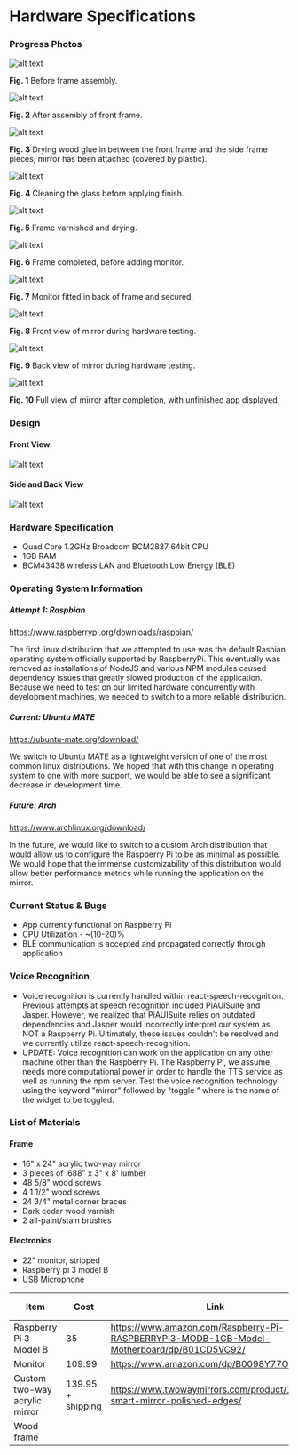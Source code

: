 # Hardware Specifications

### Progress Photos

![alt text](./markdown_images/IMG-8567.JPG)

**Fig. 1** Before frame assembly.

![alt text](./markdown_images/IMG-8568.JPG)

**Fig. 2** After assembly of front frame.

![alt text](./markdown_images/IMG-8570.JPG)

**Fig. 3** Drying wood glue in between the front frame and the side frame pieces, mirror has been attached (covered by plastic).

![alt text](./markdown_images/clean_mirror.jpg)

**Fig. 4** Cleaning the glass before applying finish.

![alt text](./markdown_images/IMG-8572.JPG)

**Fig. 5** Frame varnished and drying.

![alt text](./markdown_images/IMG-8577.JPG)

**Fig. 6** Frame completed, before adding monitor.

![alt text](./markdown_images/IMG_8581.jpg)

**Fig. 7** Monitor fitted in back of frame and secured.

![alt text](./markdown_images/testing_front.jpg)

**Fig. 8** Front view of mirror during hardware testing.

![alt text](./markdown_images/testing_back.jpg)

**Fig. 9** Back view of mirror during hardware testing.

![alt text](./markdown_images/IMG_8590.jpg)

**Fig. 10** Full view of mirror after completion, with unfinished app displayed.

### Design

#### Front View

![alt text](./markdown_images/mirror_design2.jpg)

#### Side and Back View

![alt text](./markdown_images/mirror_design.jpg)

### Hardware Specification
* Quad Core 1.2GHz Broadcom BCM2837 64bit CPU
* 1GB RAM 
* BCM43438 wireless LAN and Bluetooth Low Energy (BLE)

### Operating System Information

##### Attempt 1: Raspbian

https://www.raspberrypi.org/downloads/raspbian/

The first linux distribution that we attempted to use was the default Rasbian
operating system officially supported by RaspberryPi. This eventually was
removed as installations of NodeJS and various NPM modules caused dependency
issues that greatly slowed production of the application. Because we need to test
on our limited hardware concurrently with development machines, we needed to
switch to a more reliable distribution.

##### Current: Ubuntu MATE

https://ubuntu-mate.org/download/

We switch to Ubuntu MATE as a lightweight version of one of the most common
linux distributions. We hoped that with this change in operating system to one
with more support, we would be able to see a significant decrease in
development time.

##### Future: Arch

https://www.archlinux.org/download/

In the future, we would like to switch to a custom Arch distribution that would
allow us to configure the Raspberry Pi to be as minimal as possible. We would
hope that the immense customizability of this distribution would allow better
performance metrics while running the application on the mirror.

### Current Status & Bugs

* App currently functional on Raspberry Pi
* CPU Utilization - ~(10-20)%
* BLE communication is accepted and propagated correctly through application


### Voice Recognition
* Voice recognition is currently handled within react-speech-recognition.
Previous attempts at speech recognition included PiAUISuite and Jasper.
However, we realized that PiAUISuite relies on outdated dependencies and
Jasper would incorrectly interpret our system as NOT a Raspberry Pi.
Ultimately, these issues couldn't be resolved and we currently utilize
react-speech-recognition.
* UPDATE: Voice recognition can work on the application on any other machine 
other than the Raspberry Pi. The Raspberry Pi, we assume, needs more
computational power in order to handle the TTS service as well as running the
npm server. Test the voice recognition technology using the keyword "mirror"
followed by "toggle <widget>" where <widget> is the name of the widget to be
toggled.

### List of Materials

#### Frame
* 16" x 24" acrylic two-way mirror
* 3 pieces of .688" x 3" x 8' lumber
* 48 5/8" wood screws
* 4 1 1/2" wood screws
* 24 3/4" metal corner braces
* Dark cedar wood varnish
* 2 all-paint/stain brushes

#### Electronics
* 22" monitor, stripped
* Raspberry pi 3 model B
* USB Microphone


Item | Cost | Link | Already Acquired
---  | ---  | ---  | ---
Raspberry Pi 3 Model B | 35 | https://www.amazon.com/Raspberry-Pi-RASPBERRYPI3-MODB-1GB-Model-Motherboard/dp/B01CD5VC92/ | Yes
Monitor | 109.99 | https://www.amazon.com/dp/B0098Y77OG/ | Yes
Custom two-way acrylic mirror | 139.95 + shipping | https://www.twowaymirrors.com/product/18x24-smart-mirror-polished-edges/ | Yes
Wood frame | | | Yes
